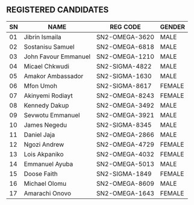 ## REGISTERED CANDIDATES

| SN   | NAME                           | REG CODE        | GENDER  |
|------|--------------------------------|-----------------|---------|
| 01   | Jibrin Ismaila                 | SN2-OMEGA-3620  | MALE    |
| 02   | Sostanisu Samuel               | SN2-OMEGA-6818  | MALE   |
| 03   | John Favour Emmanuel           | SN2-OMEGA-1210  | MALE   |
| 04   | Micael Chkwudi                 | SN2-SIGMA-4822  | MALE   |
| 05   | Amakor Ambassador              | SN2-SIGMA-1630  | MALE   |
| 06   | Mfon Umoh                      | SN2-SIGMA-8617  | FEMALE  |
| 07   | Akinyemi Rodiayt               | SN2-OMEGA-8243  | FEMALE  |
| 08   | Kennedy Dakup                  | SN2-OMEGA-3492  | MALE   |
| 09   | Sevwotu Emmanuel               | SN2-OMEGA-3921  | MALE   |
| 10   | James Negedu                   | SN2-SIGMA-8345  | MALE   |
| 11   | Daniel Jaja                    | SN2-OMEGA-2866  | MALE   |
| 12   | Ngozi Andrew                   | SN2-OMEGA-4729  | FEMALE  |
| 13   | Lois Akpaniko                  | SN2-OMEGA-4032  | FEMALE  |
| 14   | Emmanuel Ayuba                 | SN2-OMEGA-5013  | MALE   |
| 15   | Doose Faith                    | SN2-SIGMA-1849  | FEMALE  |
| 16   | Michael Olomu                  | SN2-OMEGA-8609  | MALE   |
| 17   | Amarachi Onovo                 | SN2-OMEGA-1643  | FEMALE  |
